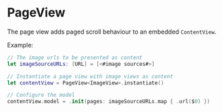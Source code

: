 #  PageView

The page view adds paged scroll behaviour to an embedded `ContentView`.

Example:

```swift
// The image urls to be presented as content
let imageSourceURLs: [URL] = [<#image sources#>]

// Instantiate a page view with image views as content
let contentView = PageView<ImageView>.instantiate()

// Configure the model
contentView.model = .init(pages: imageSourceURLs.map { .url($0) })
```
